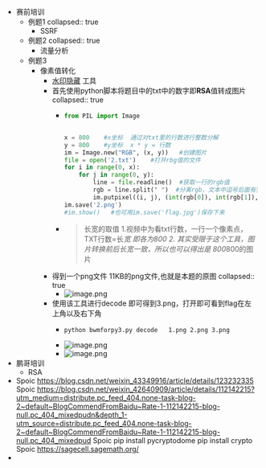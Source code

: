 - 赛前培训
	- 例题1
	  collapsed:: true
		- SSRF
	- 例题2
	  collapsed:: true
		- 流量分析
	- 例题3
		- 像素值转化
			- [水印隐藏](https://github.com/chishaxie/BlindWaterMark) 工具
			- 首先使用python脚本将题目中的txt中的数字即**RSA**值转成图片
			  collapsed:: true
				- ```python
				  from PIL import Image
				  
				  
				  x = 800    #x坐标  通过对txt里的行数进行整数分解
				  y = 800    #y坐标  x * y = 行数
				  im = Image.new("RGB", (x, y))   #创建图片
				  file = open('2.txt')    #打开rbg值的文件
				  for i in range(0, x):
				      for j in range(0, y):
				          line = file.readline()  #获取一行的rgb值
				          rgb = line.split(" ")  #分离rgb，文本中逗号后面有空格
				          im.putpixel((i, j), (int(rgb[0]), int(rgb[1]), int(rgb[2])))
				  im.save('2.png')
				  #im.show()   #也可用im.save('flag.jpg')保存下来
				  ```
				- > 长宽的取值 
				            1.视频中为看txt行数，一行一个像素点，TXT行数=长*宽 即各为800
				             2. 其实受限于这个工具，图片转换前后长宽一致，所以也可以得出是 800*800的图片
			- 得到一个png文件 11KB的png文件,也就是本题的原图
			  collapsed:: true
				- ![image.png](../assets/image_1655464022263_0.png)
			- 使用该工具进行decode 即可得到3.png，打开即可看到flag在左上角以及右下角
				- ```sh
				  python bwmforpy3.py decode   1.png 2.png 3.png
				  ```
				- ![image.png](../assets/image_1655464163768_0.png)
				- ![image.png](../assets/image_1655464188443_0.png)
- 鹏哥培训
	- RSA
- Spoic
  https://blog.csdn.net/weixin_43349916/article/details/123232335 
  Spoic
  https://blog.csdn.net/weixin_42640909/article/details/112142215?utm_medium=distribute.pc_feed_404.none-task-blog-2~default~BlogCommendFromBaidu~Rate-1-112142215-blog-null.pc_404_mixedpudn&depth_1-utm_source=distribute.pc_feed_404.none-task-blog-2~default~BlogCommendFromBaidu~Rate-1-112142215-blog-null.pc_404_mixedpud 
  Spoic
  pip install pycryptodome
  pip install crypto 
  Spoic
  https://sagecell.sagemath.org/
-